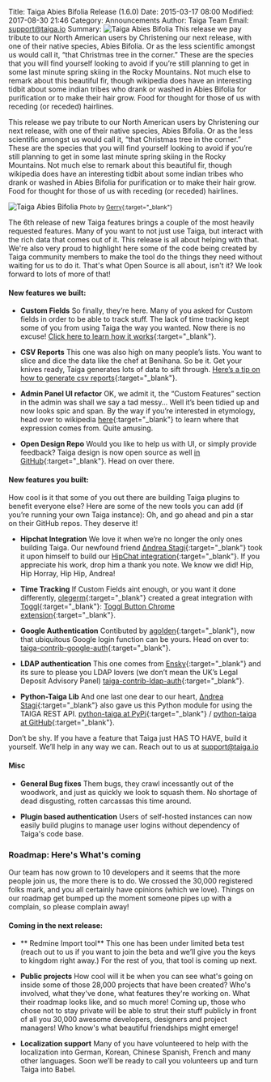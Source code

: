 Title: Taiga Abies Bifolia Release (1.6.0)
Date: 2015-03-17 08:00
Modified: 2017-08-30 21:46
Category: Announcements
Author: Taiga Team
Email: support@taiga.io
Summary: ![Taiga Abies Bifolia]({filename}/images/2015-03-17_changelog160/01.jpg) This release we pay tribute to our North American users by Christening our next release, with one of their native species, Abies Bifolia. Or as the less scientific amongst us would call it, “that Christmas tree in the corner.” These are the species that you will find yourself looking to avoid if you’re still planning to get in some last minute spring skiing in the Rocky Mountains. Not much else to remark about this beautiful fir, though wikipedia does have an interesting tidbit about some indian tribes who drank or washed in Abies Bifolia for purification or to make their hair grow. Food for thought for those of us with receding (or receded) hairlines.


This release we pay tribute to our North American users by Christening our next release, with one of their native species, Abies Bifolia. Or as the less scientific amongst us would call it, “that Christmas tree in the corner.” These are the species that you will find yourself looking to avoid if you’re still planning to get in some last minute spring skiing in the Rocky Mountains. Not much else to remark about this beautiful fir, though wikipedia does have an interesting tidbit about some indian tribes who drank or washed in Abies Bifolia for purification or to make their hair grow. Food for thought for those of us with receding (or receded) hairlines.

![Taiga Abies Bifolia]({filename}/images/2015-03-17_changelog160/01.jpg "Abies Bifolia")
<small>Photo by [Gerry](https://www.flickr.com/people/35034360491@N01 "See Gerry's profile at Flickr"){:target="_blank"}</small>

The 6th release of new Taiga features brings a couple of the most heavily requested features. Many of you want to not just use Taiga, but interact with the rich data that comes out of it. This release is all about helping with that. We're also very proud to highlight here some of the code being created by Taiga community members to make the tool do the things they need without waiting for us to do it. That's what Open Source is all about, isn't it? We look forward to lots of more of that!


#### New features we built:

- **Custom Fields**
  So finally, they’re here. Many of you asked for Custom fields in order to be able to track stuff. The lack of time tracking kept some of you from using Taiga the way you wanted. Now there is no excuse! [Click here to learn how it works](https://tree.taiga.io/support/admin/custom-fields/ "See support page about Custom Fields"){:target="_blank"}.

- **CSV Reports**
  This one was also high on many people’s lists. You want to slice and dice the data like the chef at Benihana. So be it. Get your knives ready, Taiga generates lots of data to sift through. [Here’s a tip on how to generate csv reports](https://tree.taiga.io/support/admin/csv-reports/ "See suport page about CSV Reports"){:target="_blank"}.

- **Admin Panel UI refactor**
  OK, we admit it, the “Custom Features” section in the admin was shall we say a tad messy… Well it’s been tidied up and now looks spic and span. By the way if you’re interested in etymology, head over to wikipedia [here](http://en.wikipedia.org/wiki/Spic_and_Span "See Spic and Span in the Wikipedia"){:target="_blank"} to learn where that expression comes from. Quite amusing.

- **Open Design Repo**
  Would you like to help us with UI, or simply provide feedback? Taiga design is now open source as well [in GitHub](https://github.com/taigaio/taiga-design "See taiga-design source code at GitHub"){:target="_blank"}. Head on over there.


#### New features you built:

How cool is it that some of you out there are building Taiga plugins to benefit everyone else? Here are some of the new tools you can add (if you’re running your own Taiga instance): Oh, and go ahead and pin a star on their GitHub repos. They deserve it!

- **Hipchat Integration**
  We love it when we’re no longer the only ones building Taiga. Our newfound friend [Δndrea Stagi](https://github.com/astagi "See Andrea's profile in GitHub"){:target="_blank"} took it upon himself to build our [HipChat integration](https://tree.taiga.io/support/contrib-plugins/hipchat-integration/ "Go to our support page about HipChat integration"){:target="_blank"}. If you appreciate his work, drop him a thank you note. We know we did! Hip, Hip Horray, Hip Hip, Andrea!

- **Time Tracking**
  If Custom Fields aint enough, or you want it done differently, [olegerm](https://github.com/olegerm "See Olegerm's profile in Github"){:target="_blank"} created a great integration with [Toggl](https://www.toggl.com "Go to Toggl home page"){:target="_blank"}: [Toggl Button Chrome extension](https://github.com/toggl/toggl-button "See Toggl Button Chrome extension source code"){:target="_blank"}.

- **Google Authentication**
  Contibuted by [agolden](https://github.com/agolden "See Agolden's profile at GitHub"){:target="_blank"}, now that ubiquitous Google login function can be yours. Head on over to: [taiga-contrib-google-auth](https://github.com/agolden/taiga-contrib-google-auth "See taiga-contrib-google-auth source code"){:target="_blank"}.

- **LDAP authentication**
  This one comes from [Ensky](https://github.com/ensky "See Ensky's profile at GitHub"){:target="_blank"} and its sure to please you LDAP lovers (we don’t mean the UK’s Legal Deposit Advisory Panel) [taiga-contrib-ldap-auth](https://github.com/ensky/taiga-contrib-ldap-auth "See taiga-contrib-ldap-auth source code at GitHub"){:target="_blank"}.

- **Python-Taiga Lib**
  And one last one dear to our heart, [Δndrea Stagi](https://github.com/astagi "See Andrea's profile in GitHub"){:target="_blank"} also gave us this Python module for using the TAIGA REST API. [python-taiga at PyPi](https://pypi.python.org/pypi/python-taiga "See python-taiga package detail page"){:target="_blank"} / [python-taiga at GitHub](https://github.com/nephila/python-taiga "See python-taiga source code at GitHub"){:target="_blank"}.

Don’t be shy. If you have a feature that Taiga just HAS TO HAVE, build it yourself. We’ll help in any way we can. Reach out to us at support@taiga.io


#### Misc

- **General Bug fixes**
  Them bugs, they crawl incessantly out of the woodwork, and just as quickly we look to squash them. No shortage of dead disgusting, rotten carcassas this time around.

- **Plugin based authentication**
  Users of self-hosted instances can now easily build plugins to manage user logins without dependency of Taiga's code base.


### Roadmap: Here's What's coming

Our team has now grown to 10 developers and it seems that the more people join us, the more there is to do. We crossed the 30,000 registered folks mark, and you all certainly have opinions (which we love). Things on our roadmap get bumped up the moment someone pipes up with a complain, so please complain away!

#### Coming in the next release:

- ** Redmine Import tool**
  This one has been under limited beta test (reach out to us if you want to join the beta and we’ll give you the keys to kingdom right away.) For the rest of you, that tool is coming up next.

- **Public projects**
  How cool will it be when you can see what's going on inside some of those 28,000 projects that have been created? Who's involved, what they've done, what features they're working on. What their roadmap looks like, and so much more! Coming up, those who chose not to stay private will be able to strut their stuff publicly in front of all you 30,000 awesome developers, designers and project managers! Who know's what beautiful friendships might emerge!

- **Localization support**
  Many of you have volunteered to help with the localization into German, Korean, Chinese Spanish, French and many other languages. Soon we’ll be ready to call you volunteers up and turn Taiga into Babel.
